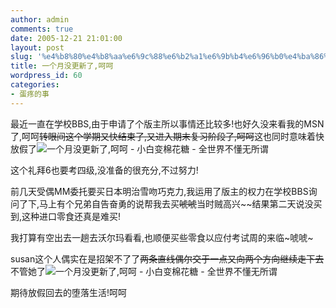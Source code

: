```yaml
---
author: admin
comments: true
date: 2005-12-21 21:01:00
layout: post
slug: '%e4%b8%80%e4%b8%aa%e6%9c%88%e6%b2%a1%e6%9b%b4%e6%96%b0%e4%ba%86%e5%91%b5%e5%91%b5'
title: 一个月没更新了,呵呵
wordpress_id: 60
categories:
- 蛋疼的事
---
```


最近一直在学校BBS,由于申请了个版主所以事情还比较多!也好久没来看我的MSN了,呵呵~~转眼间这个学期又快结束了,又进入期末复习阶段了,呵呵~~这也同时意味着快放假了![一个月没更新了,呵呵 - 小白变棉花糖 - 全世界不懂无所谓](http://spaces.live.com/rte/emoticons/smile_yawn.gif)

这个礼拜6也要考四级,没准备的很充分,不过努力!

前几天受偶MM委托要买日本明治雪吻巧克力,我运用了版主的权力在学校BBS询问了下,马上有个兄弟自告奋勇的说帮我去买~~唬唬~~当时贼高兴~~结果第二天说没买到,这种进口零食还真是难买!

我打算有空出去一趟去沃尔玛看看,也顺便买些零食以应付考试周的来临~唬唬~

susan这个人偶实在是招架不了了~~两条直线偶尔交于一点又向两个方向继续走下去~~不管她了![一个月没更新了,呵呵 - 小白变棉花糖 - 全世界不懂无所谓](http://spaces.live.com/rte/emoticons/smile_zipit.gif)

期待放假回去的堕落生活!呵呵

